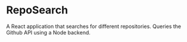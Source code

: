 # RepoSearch

A React application that searches for different repositories. Queries the Github API using a Node backend.
